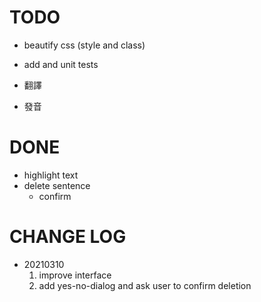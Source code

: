 
# TODO

- beautify css (style and class)
- add and unit tests

- 翻譯
- 發音

# DONE

- highlight text
- delete sentence
  - confirm

# CHANGE LOG

- 20210310
  1. improve interface
  2. add yes-no-dialog and ask user to confirm deletion
